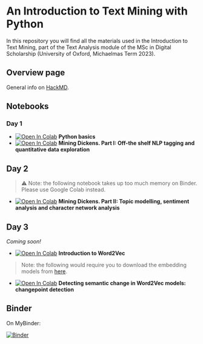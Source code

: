# An Introduction to Text Mining with Python
In this repository you will find all the materials used in the Introduction to Text Mining, part of the Text Analysis module of the MSc in Digital Scholarship (University of Oxford, Michaelmas Term 2023).

## Overview page
General info on [HackMD](https://hackmd.io/@h7WQUmfIS3uo0vdpcyPkCQ/Hyiol3LZ6).

## Notebooks

### Day 1
- [![Open In Colab](https://colab.research.google.com/assets/colab-badge.svg)](https://colab.research.google.com/drive/1gq_UfONurd8am1RvLK56CSOp0ZloFn9S?usp=sharing) **Python basics**
- [![Open In Colab](https://colab.research.google.com/assets/colab-badge.svg)](https://colab.research.google.com/drive/1sk8zEJOj5v6qZ6xfcZIQd5bOcUxQBy4e?usp=sharing) **Mining Dickens. Part I: Off-the shelf NLP tagging and quantitative data exploration**

## Day 2
> :warning: Note: the following notebook takes up too much memory on Binder. Please use Google Colab instead.

- [![Open In Colab](https://colab.research.google.com/assets/colab-badge.svg)](https://colab.research.google.com/drive/1vqtagEYbCg-_edI9oSlj5VdZUsZ-kPCc?usp=sharing) **Mining Dickens. Part II: Topic modelling, sentiment analysis and character network analysis**

## Day 3
_Coming soon!_
- [![Open In Colab](https://colab.research.google.com/assets/colab-badge.svg)](https://colab.research.google.com/drive/1woqRhbMXQHCSd76dbqQKOT7CmiF-InhJ?usp=sharing) **Introduction to Word2Vec**

> Note: the following would require you to download the embedding models from [here](https://zenodo.org/records/7181682).

- [![Open In Colab](https://colab.research.google.com/assets/colab-badge.svg)](https://colab.research.google.com/drive/1YxLzYa50gbAWBund23GzqmjuUNlvRT4z?usp=sharing) **Detecting semantic change in Word2Vec models: changepoint detection**

## Binder
On MyBinder:

[![Binder](https://mybinder.org/badge_logo.svg)](https://mybinder.org/v2/gh/npedrazzini/oxford-text-mining/HEAD)
